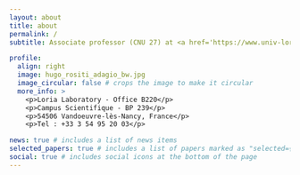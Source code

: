 ```yaml
---
layout: about
title: about
permalink: /
subtitle: Associate professor (CNU 27) at <a href='https://www.univ-lorraine.fr/'>Université de Lorraine</a> and <a href = "https://www.loria.fr/fr/">Loria Lab</a>. #Address. Contacts. Moto. Etc.

profile:
  align: right
  image: hugo_rositi_adagio_bw.jpg
  image_circular: false # crops the image to make it circular
  more_info: >
    <p>Loria Laboratory - Office B220</p>
    <p>Campus Scientifique - BP 239</p>
    <p>54506 Vandoeuvre-lès-Nancy, France</p>
    <p>Tel : +33 3 54 95 20 03</p>

news: true # includes a list of news items
selected_papers: true # includes a list of papers marked as "selected={true}"
social: true # includes social icons at the bottom of the page
---
```


<!-- # Write your biography here. Tell the world about yourself. Link to your favorite [subreddit](http://reddit.com). You can put a picture in, too. The code is already in, just name your picture `prof_pic.jpg` and put it in the `img/` folder.

# Put your address / P.O. box / other info right below your picture. You can also disable any of these elements by editing `profile` property of the YAML header of your `_pages/about.md`. Edit `_bibliography/papers.bib` and Jekyll will render your [publications page](/al-folio/publications/) automatically.

# Link to your social media connections, too. This theme is set up to use [Font Awesome icons](https://fontawesome.com/) and [Academicons](https://jpswalsh.github.io/academicons/), like the ones below. Add your Facebook, Twitter, LinkedIn, Google Scholar, or just disable all of them. -->
